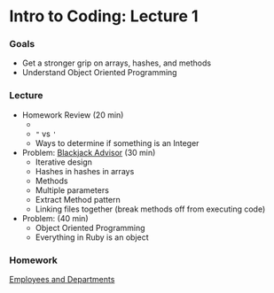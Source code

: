# Intro to Coding: Lecture 1

### Goals

* Get a stronger grip on arrays, hashes, and methods
* Understand Object Oriented Programming

### Lecture

* Homework Review (20 min)
  * []()
  * `"` vs `'`
  * Ways to determine if something is an Integer
* Problem: [Blackjack Advisor](blackjack.md) (30 min)
  * Iterative design
  * Hashes in hashes in arrays
  * Methods
  * Multiple parameters
  * Extract Method pattern
  * Linking files together (break methods off from executing code)
* Problem: []() (40 min)
  * Object Oriented Programming
  * Everything in Ruby is an object

### Homework

[Employees and Departments](homework.md)
